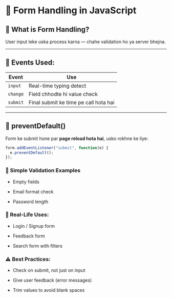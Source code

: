  # 📝 Form Handling in JavaScript

## 🔹 What is Form Handling?
User input leke uska process karna — chahe validation ho ya server bhejna.

---

## 🔹 Events Used:
| Event         | Use |
|---------------|-----|
| `input`       | Real-time typing detect |
| `change`      | Field chhodte hi value check |
| `submit`      | Final submit ke time pe call hota hai |

---

## 🔹 preventDefault()
Form ke submit hone par **page reload hota hai**, usko rokhne ke liye:
```js
form.addEventListener("submit", function(e) {
  e.preventDefault();
});
```

### 🔹 Simple Validation Examples
- Empty fields

- Email format check

- Password length

### 🔹 Real-Life Uses:
- Login / Signup form

- Feedback form

- Search form with filters

### ⚠️ Best Practices:
- Check on submit, not just on input

- Give user feedback (error messages)

- Trim values to avoid blank spaces